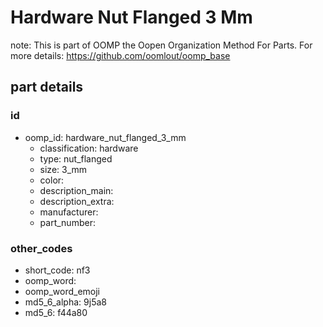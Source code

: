 # Hardware Nut Flanged 3 Mm  

note: This is part of OOMP the Oopen Organization Method For Parts. For more details: https://github.com/oomlout/oomp_base

##  part details





### id
* oomp_id: hardware_nut_flanged_3_mm
  * classification: hardware
  * type: nut_flanged
  * size: 3_mm
  * color: 
  * description_main: 
  * description_extra: 
  * manufacturer: 
  * part_number: 

### other_codes
* short_code: nf3
* oomp_word: 
* oomp_word_emoji 
* md5_6_alpha: 9j5a8
* md5_6: f44a80